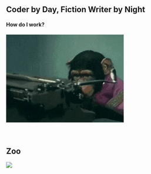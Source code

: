 ## Coder by Day, Fiction Writer by Night

#### How do I work?
![Coder by day, storyteller by night](https://github.com/zzanyoung/zzanyoung/blob/main/key.gif)
<br>
<br><br>


## Zoo

<a href="https://github.com/devxb/gitanimals">
  <img src="https://render.gitanimals.org/farms/{zzanyoung}" width="400"/>
</a>

<!--
pet-id : https://render.gitanimals.org/users/zzanyoung
trading : https://gitanimals.org/
-->

